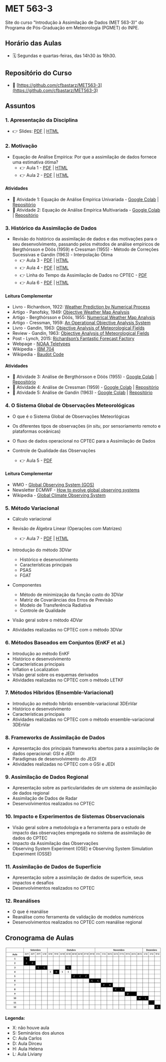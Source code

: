 # MET 563-3

Site do curso "Introdução à Assimilação de Dados (MET 563-3)" do Programa de Pós-Graduação em Meteorologia (PGMET) do INPE.

## Horário das Aulas

* 🗓️ Segundas e quartas-feiras, das 14h30 às 16h30.

## Repositório do Curso

* 🐙 [https://github.com/cfbastarz/MET563-3](https://github.com/cfbastarz/MET563-3)

## Assuntos

### 1. Apresentação da Disciplina

* &#128073; Slides: [PDF](https://cfbastarz.github.io/MET563-3/Aula1_IntroAssimDados.pdf) | [HTML](https://cfbastarz.github.io/MET563-3/Aula1_IntroAssimDados.html)

### 2. Motivação

* Equação de Análise Empírica: Por que a assimilação de dados fornece uma estimativa ótima? 
    * &#128073; Aula 1 - [PDF](https://cfbastarz.github.io/MET563-3/Aula1_IntroAssimDados-AnlEmpiricaUni.pdf) | [HTML](https://cfbastarz.github.io/MET563-3/Aula1_IntroAssimDados-AnlEmpiricaUni.html)
    * &#128073; Aula 2 - [PDF](https://cfbastarz.github.io/MET563-3/Aula1_IntroAssimDados-AnlEmpiricaMulti.pdf) | [HTML](https://cfbastarz.github.io/MET563-3/Aula1_IntroAssimDados-AnlEmpiricaMulti.html)

#### Atividades

* 🎲 Atividade 1: Equação de Análise Empírica Univariada - [Google Colab](https://colab.research.google.com/github/cfbastarz/MET563-3/blob/main/atividade_01_equacao_de_analise_empirica.ipynb) | [Repositório](https://github.com/cfbastarz/MET563-3/blob/main/atividade_01_equacao_de_analise_empirica.ipynb)
* 🎲 Atividade 2: Equação de Análise Empírica Multivariada - [Google Colab](https://colab.research.google.com/github/cfbastarz/MET563-3/blob/main/atividade_02_equacao_de_analise_empirica_multi.ipynb) | [Repositório](https://github.com/cfbastarz/MET563-3/blob/main/atividade_02_equacao_de_analise_empirica.ipynb)

### 3. Histórico da Assimilação de Dados

* Revisão do histórico da assimilação de dados e das motivações para o seu desenvolvimento, passando pelos métodos de análise empíricos de Bergthórsson e Döös (1959) e Cressman (1955) - Método de Correções Sucessivas e Gandin (1963) - Interpolação Ótima
    * &#128073; Aula 3 - [PDF](https://cfbastarz.github.io/MET563-3/Aula2_IntroAssimDados-Historico.pdf) | [HTML](https://cfbastarz.github.io/MET563-3/Aula2_IntroAssimDados-Historico.html)
    * &#128073; Aula 4 - [PDF](https://cfbastarz.github.io/MET563-3/Aula2_IntroAssimDados-Historico-Cressman.pdf) | [HTML](https://cfbastarz.github.io/MET563-3/Aula2_IntroAssimDados-Historico-Cressman.html)
    * &#128073; Linha do Tempo da Assimilação de Dados no CPTEC - [PDF](https://cfbastarz.github.io/MET563-3/figs/linha_do_tempo_gad-2024-v3.pdf)
    * &#128073; Aula 6 - [PDF](https://cfbastarz.github.io/MET563-3/Aula2_IntroAssimDados-Historico-Gandin.pdf) | [HTML](https://cfbastarz.github.io/MET563-3/Aula2_IntroAssimDados-Historico-Gandin.html)

#### Leitura Complementar

* Livro - Richardson, 1922: [Weather Prediction by Numerical Process](https://x.gd/4ccVg)
* Artigo - Panofsky, 1949: [Objective Weather Map Analysis](https://x.gd/sBmUk)
* Artigo - Bergthórsson e Döös, 1955: [Numerical Weather Map Analysis](https://x.gd/qmxVS)
* Artigo - Cressman, 1959: [An Operational Objective Analysis System](https://x.gd/DkMuD)
* Livro - Gandin, 1963: [Objective Analysis of Meteorological Fields](https://x.gd/68xV7)
* Review - Gandin, 1963: [Objective Analysis of Meteorological Fields](https://x.gd/TKtbo)
* Post - Lynch, 2015: [Richardson’s Fantastic Forecast Factory](https://x.gd/TWX3t)
* Webpage - [NOAA Teletypes](https://www.circuitousroot.com/artifice/telegraphy/tty/gallery/noaa/index.html)
* Wikipedia - [IBM 704](https://en.wikipedia.org/wiki/IBM_704)
* Wikipedia - [Baudot Code](https://en.wikipedia.org/wiki/Baudot_code)

#### Atividades

* 🎲 Atividade 3: Análise de Bergthórsson e Döös (1955) - [Google Colab](https://colab.research.google.com/github/cfbastarz/MET563-3/blob/main/atividade_03_analise_bd1955_1d2d.ipynb) | [Repositório](https://github.com/cfbastarz/MET563-3/blob/main/atividade_03_analise_bd1955_1d2d.ipynb)
* 🎲 Atividade 4: Análise de Cressman (1959) - [Google Colab](https://colab.research.google.com/github/cfbastarz/MET563-3/blob/main/atividade_04_analise_cressman1959_1d2d.ipynb) | [Repositório](https://github.com/cfbastarz/MET563-3/blob/main/atividade_04_analise_cressman1959_1d2d.ipynb)
* 🎲 Atividade 5: Análise de Gandin (1963) - [Google Colab](https://colab.research.google.com/github/cfbastarz/MET563-3/blob/main/atividade_05_analise_gandin1963_1d2d.ipynb) | [Repositório](https://github.com/cfbastarz/MET563-3/blob/main/atividade_05_analise_gandin1963_1d2d.ipynb)


### 4. O Sistema Global de Observações Meteorológicas

* O que é o Sistema Global de Observações Meteorlógicas
* Os diferentes tipos de observações (_in situ_, por sensoriamento remoto e plataformas oceânicas) 
* O fluxo de dados operacional no CPTEC para a Assimilação de Dados
* Controle de Qualidade das Observações

  * &#128073; Aula 5 - [PDF]()

#### Leitura Complementar

* WMO - [Global Observing System (GOS)](https://x.gd/cAeQP)
* Newsletter ECMWF - [How to evolve global observing systems](https://x.gd/tat27)
* Wikipedia - [Global Climate Observing System](https://x.gd/hDtcP)

### 5. Método Variacional

* Cálculo variacional
* Revisão de Álgebra Linear (Operações com Matrizes)
    * &#128073; Aula 7 - [PDF](https://cfbastarz.github.io/MET563-3/Aula2_IntroAssimDados-Variacional.pdf) | [HTML](https://cfbastarz.github.io/MET563-3/Aula2_IntroAssimDados-Variacional.html)
* Introdução do método 3DVar
    * Histórico e desenvolvimento 
    * Características principais 
    * PSAS
    * FGAT
    
* Componentes 
    * Método de minimização da função custo do 3DVar
    * Matriz de Covariâncias dos Erros de Previsão
    * Modelo de Transferência Radiativa
    * Controle de Qualidade
* Visão geral sobre o método 4DVar
* Atividades realizadas no CPTEC com o método 3DVar

###  6. Métodos Baseados em Conjuntos (EnKF et al.)

* Introdução ao método EnKF
* Histórico e desenvolvimento
* Características principais 
* Inflation e Localization
* Visão geral sobre os esquemas derivados
* Atividades realizadas no CPTEC com o método LETKF

### 7. Métodos Híbridos (Ensemble-Variacional)

* Introdução ao método híbrido ensemble-variacional 3DEnVar
* Histórico e desenvolvimento
* Características principais
* Atividades realizadas no CPTEC com o método ensemble-variacional 3DEnVar

### 8. Frameworks de Assimilação de Dados

* Apresentação dos principais frameworks abertos para a assimilação de dados operacional: GSI e JEDI
* Paradigmas de desenvolvimento do JEDI 
* Atividades realizadas no CPTEC com o GSI e JEDI

### 9. Assimilação de Dados Regional

* Apresentação sobre as particularidades de um sistema de assimilação de dados regional
* Assimilação de Dados de Radar
* Desenvolvimentos realizados no CPTEC

### 10. Impacto e Experimentos de Sistemas Observacionais

* Visão geral sobre a metodologia e a ferramenta para o estudo de impacto das observações empregada no sistema de assimilação de dados do CPTEC
* Impacto da Assimilação das Observações
* Observing System Experiment (OSE) e Observing System Simulation Experiment (OSSE)

### 11. Assimilação de Dados de Superfície

* Apresentação sobre a assimilação de dados de superfície, seus impactos e desafios
* Desenvolvimentos realizados no CPTEC

### 12. Reanálises

* O que é reanálise
* Reanálise como ferramenta de validação de modelos numéricos
* Desenvolvimentos realizados no CPTEC com reanálise regional

## Cronograma de Aulas

![Cronograma de Aulas](./img/cronograma.png)

**Legenda:**

* X: não houve aula
* S: Seminários dos alunos
* C: Aula Carlos
* D: Aula Dirceu
* H: Aula Helena
* L: Aula Liviany
